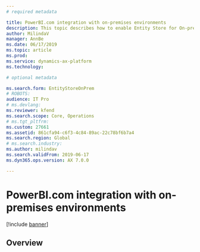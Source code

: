 ```yaml
---
# required metadata

title: PowerBI.com integration with on-premises environments
description: This topic describes how to enable Entity Store for On-premise deployments.
author: MilindaV
manager: AnnBe
ms.date: 06/17/2019
ms.topic: article
ms.prod: 
ms.service: dynamics-ax-platform
ms.technology: 

# optional metadata

ms.search.form: EntityStoreOnPrem
# ROBOTS: 
audience: IT Pro
# ms.devlang: 
ms.reviewer: kfend
ms.search.scope: Core, Operations
# ms.tgt_pltfrm: 
ms.custom: 27661
ms.assetid: 861cfa94-c6f3-4c84-89ac-22c78bf6b7a4
ms.search.region: Global
# ms.search.industry: 
ms.author: milindav
ms.search.validFrom: 2019-06-17
ms.dyn365.ops.version: AX 7.0.0

---
```


# PowerBI.com integration with on-premises environments

[!include [banner](../includes/banner.md)]

## Overview
